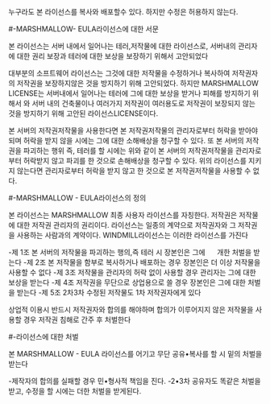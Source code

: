 누구라도 본 라이선스를 복사와 배포할수 있다. 하지만 수정은 허용하지 않는다.

#-MARSHMALLOW- EULA라이선스에 대한 서문

본 라이선스는 서버 내에서 일어나는 테러,저작물에 대한 라이선스로,
서버내의 관리자에 대한 권리 보장과 테러에 대한 보상을 보장하기 위해서 고안되었다

대부분의 소프트웨어 라이선스는 그것에 대한 저작물을 수정하거나 복사하여 저작권자의 저작권을 보장하지않은 것을 방지하기 위해 고안되었다. 하지만 MARSHMALLOW LICENSE는 서버내에서 일어나는 테러에 그에 대한 보상을 받거나 피해를 방지하기 위해서 와 서버 내의 건축물이나 여러가지 저작권이 여러용도로 저작권이 보장되지 않는 것을 방지하기 위해 고안된 라이선스LICENSE이다.

본 서버의 저작권저작물을 사용한다면 본 저작권저작물의 관리자로부터 허락을 받아야되며 허락을 받지 않을 시에는 그에 대한 소해배상을 청구할 수 있다. 또 본 서버의 저작권을 파괴하는 행위 즉, 테러를 할 시에는 위와 같이 본 서버의 저작권저작물을 관리자로부터 허락받지 않고 파괴를 한 것으로 손해배상을 청구할 수 있다. 위의 라이선스를 지키지 않는다면 관리자로부터 허락을 받지 않고 한 것으로 본 저작권저작물을 사용할 수 없다.

#-MARSHMALLOW - EULA라이선스의 정의

본 라이선스는 MARSHMALLOW 최종 사용자 라이선스를 자칭한다. 저작권은 
저작물에 대한 저작권 관리자의 권리이다. 라이선스는 일종의 계약으로 저작권자와 그 저작권을 사용하는 사람과의 계약이다. WINDMILL라이선스는 이러한 라이선스를 가진다

-제 1조 본 서버의 저작물을 파괴하는 행의,즉 테러 시 장본인은 그에      개한 처벌을 받는다
-제 2조 본 저작물을 함부로 복사하거나 배포하는 경우 장본인은 더 이상 저작물을 사용할 수 없다
-제 3조 저작물을 관리자의 허락 없이 사용할 경우 관리자는 그에 대한 보상을 받는다
-제 4조 저작권을 무단으로 상업용으로 쓸 경우 장본인은 그에 대한 처벌을 받는다
-제 5조 2차3차 수정된 저작물도 1차 저작권자에게 있다

상업적 이용시 반드시 저작권자와 합의를 해야하며 합의가 이루어지지 않은 저작물을 사용할 경우 저작권 침해로 간주 후 처벌한다

#-라이선스에 대한 처벌

본 MARSHMALLOW - EULA 라이선스를 어기고 무단 공유•복사를 할 시 밑의 처벌을 받는다

-제작자의 합의를 실패할 경우 민•형사적 책임을 진다.
-2•3차 공유자도 똑같은 처벌을 받고, 수정을 할 시에는 더한 처벌을 받게된다.


